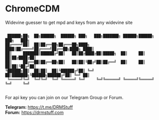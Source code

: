 # ChromeCDM
Widevine guesser to get mpd and keys from any widevine site
```

 ██████╗██╗  ██╗██████╗  ██████╗ ███╗   ███╗███████╗ ██████╗██████╗ ███╗   ███╗
██╔════╝██║  ██║██╔══██╗██╔═══██╗████╗ ████║██╔════╝██╔════╝██╔══██╗████╗ ████║
██║     ███████║██████╔╝██║   ██║██╔████╔██║█████╗  ██║     ██║  ██║██╔████╔██║
██║     ██╔══██║██╔══██╗██║   ██║██║╚██╔╝██║██╔══╝  ██║     ██║  ██║██║╚██╔╝██║
╚██████╗██║  ██║██║  ██║╚██████╔╝██║ ╚═╝ ██║███████╗╚██████╗██████╔╝██║ ╚═╝ ██║
 ╚═════╝╚═╝  ╚═╝╚═╝  ╚═╝ ╚═════╝ ╚═╝     ╚═╝╚══════╝ ╚═════╝╚═════╝ ╚═╝     ╚═╝
                                                                               
```

For api key you can join on our Telegram Group or Forum.

<b>Telegram:</b> https://t.me/DRMStuff</br>
<b>Forum:</b> https://drmstuff.com</br>

